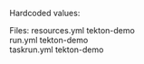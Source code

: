 
Hardcoded values:

Files:
resources.yml  tekton-demo  
run.yml tekton-demo  
taskrun.yml tekton-demo  
